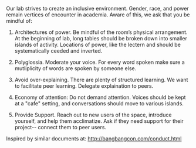 Our lab strives to create an inclusive environment. Gender, race, and power remain vertices of encounter in academia. Aware of this, we ask that you be mindful of:

1. Architectures of power. Be mindful of the room’s physical arrangement. At the beginning of lab, long tables should be broken down into smaller islands of activity. Locations of power, like the lectern and should be systematically ceeded and inverted.

2. Polyglossia. Moderate your voice. For every word spoken make sure a mutliplicity of words are spoken by someone else.

3. Avoid over-explaining. There are plenty of structured learning. We want to facilitate peer learning. Delegate explaination to peers.

4. Economy of attention: Do not demand attention. Voices should be kept at a "cafe" setting, and conversations should move to various islands.

5. Provide Support. Reach out to new users of the space, introduce yourself, and help them acclimatize. Ask if they need support for their project-- connect them to peer users.




Inspired by similar documents at:
http://bangbangcon.com/conduct.html  


